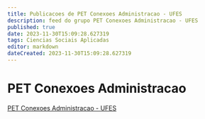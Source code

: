 ```yaml
---
title: Publicacoes de PET Conexoes Administracao - UFES 
description: feed do grupo PET Conexoes Administracao - UFES
published: true
date: 2023-11-30T15:09:28.627319
tags: Ciencias Sociais Aplicadas
editor: markdown
dateCreated: 2023-11-30T15:09:28.627319
---
```


# PET Conexoes Administracao
[PET Conexoes Administracao - UFES](/grupo/37PETConexoesAdministracaoUFES.md)
